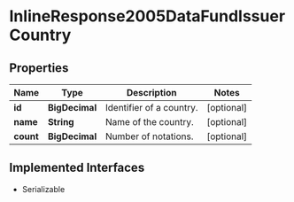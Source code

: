 

# InlineResponse2005DataFundIssuerCountry


## Properties

Name | Type | Description | Notes
------------ | ------------- | ------------- | -------------
**id** | **BigDecimal** | Identifier of a country. |  [optional]
**name** | **String** | Name of the country. |  [optional]
**count** | **BigDecimal** | Number of notations. |  [optional]


## Implemented Interfaces

* Serializable


